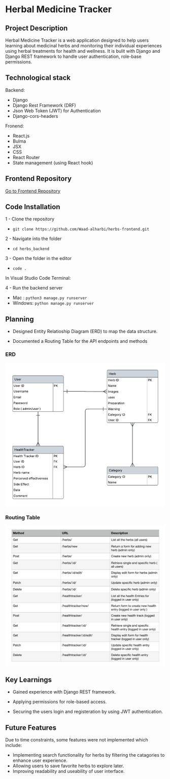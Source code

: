 
# Herbal Medicine Tracker 

## Project Description 
Herbal Medicine Tracker is a  web application designed to help users learning about medicinal herbs and monitoring their individual experiences using herbal treatments for health and wellness. It is bulit with Django and Django REST framework to handle user authentication, role-base permissions.

## Technological stack
Backend:
- Django
- Django Rest Framework (DRF)
- Json Web Token (JWT) for Authentication
- Django-cors-headers

Fronend:
- React.js
- Bulma
- JSX
- CSS
- React Router
- State management (using React hook)

## Frontend Repository
[Go to Frontend Repository](https://github.com/Waad-alharbi/herbs-frontend)

## Code Installation
1 - Clone the repository
- `git clone https://github.com/Waad-alharbi/herbs-frontend.git`

2 - Navigate into the folder
- `cd herbs_backend`

3 - Open the folder in the editor
- `code .`

In Visual Studio Code Terminal:

4 - Run the backend server
- Mac : `python3 manage.py runserver`
- Windows: `python manage.py runserver`

## Planning
- Designed Entity Relatioship Diagram (ERD) to map the data structure.

- Documented a Routing Table for the API endpoints and methods

### ERD
![An image of the project ERD](./README_assets/Entityrelationshipdiagram.png)


### Routing Table
![An image of the project Routing Table](./README_assets/BackendAPI.jpeg)


## Key Learnings
- Gained experience with Django REST framework.

- Applying permissions for role-based access.

- Securing the users login and registeration by using JWT authentication.

## Future Features
Due to time constraints, some features were not implemented which include: 

- Implementing search functionality for herbs by filtering the catagories to enhance user experience.
- Allowing users to save favorite herbs to explore later.
- Improving readability and useability of user interface.


